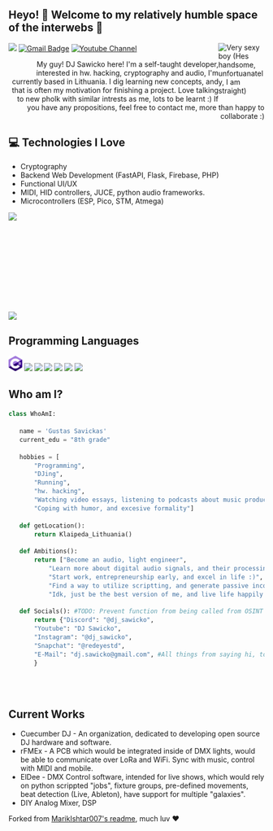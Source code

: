 ## Heyo! 👋 Welcome to my relatively humble space of the interwebs 🙂
<img style = "width: 18%;  align: right" src = 'https://github.com/the-red-eye-studio/the-red-eye-studio/assets/75716744/f573ee28-21de-4c64-9d37-665cf1500fbe' alt = 'Very sexy boy (Hes handsome, unfortuanately, I am straight)' align='right'/>




[![](https://komarev.com/ghpvc/?username=the-red-eye-studio)](https://github.com/the-red-eye-studio)
[![Gmail Badge](https://img.shields.io/badge/-dj.sawicko@gmail.com-c14438?style=flat-square&logo=Gmail&logoColor=white&link=mailto:dj.sawicko@gmail.com)](mailto:dj.sawicko@gmail.com) [![Youtube Channel](https://img.shields.io/badge/-DJ%20Sawicko-c14438?style=flat-square&logo=Youtube&link=https://www.youtube.com/channel/UCietjxpksncMdOUkycv5nqA)](https://www.youtube.com/channel/UCQ1THx3YgX6tuId3VbwTbbg)



<div style="text-align: right"> My guy! DJ Sawicko here! I'm a self-taught developer, interested in hw. hacking, cryptography and audio, I'm currently based in Lithuania. I dig learning new concepts, and that is often my motivation for finishing a project. Love talking to new pholk with similar intrests as me, lots to be learnt :) If you have any propositions, feel free to contact me, more than happy to collaborate :) </div>

## :computer: Technologies I Love
* Cryptography
* Backend Web Development (FastAPI, Flask, Firebase, PHP)
* Functional UI/UX
* MIDI, HID controllers, JUCE, python audio frameworks.
* Microcontrollers (ESP, Pico, STM, Atmega)

<p float="left">
  <img  style = "display: grid; grid-template-columns: 1fr 1fr 1fr; column-gap: 5px; height: 195px; width: auto;" src = "https://github-readme-stats.vercel.app/api/top-langs/?username=the-red-eye-studio&layout=compact&bg_color=ffffff00&text_color=666666">  
<img style = "display: grid; grid-template-columns: 1fr 1fr 1fr; column-gap: 5px;" src = "https://github-readme-stats.vercel.app/api?username=the-red-eye-studio&show_icons=true&bg_color=ffffff00&text_color=666666"> 
</p>



 


## Programming Languages 
<img src = 'https://github.com/the-red-eye-studio/the-red-eye-studio/blob/main/c--4.svg' height='30'/> <img src = 'https://github.com/MarikIshtar007/MarikIshtar007/blob/master/images/python2.png' height='30'/>   <img src = 'https://github.com/MarikIshtar007/MarikIshtar007/blob/master/images/html.svg' width='30'/> <img src = 'https://github.com/MarikIshtar007/MarikIshtar007/blob/master/images/js.svg' width='30'/> <img src = 'https://github.com/MarikIshtar007/MarikIshtar007/blob/master/images/php.svg' width='40'/>
 <img src = 'https://github.com/MarikIshtar007/MarikIshtar007/blob/master/images/sql.svg' width='30'/> <img src = 'https://www.cpark.in/wp-content/uploads/2021/04/arduino-4-569256.png' height='30'/>
 
 ## Who am I?
 ```python
class WhoAmI:

    name = 'Gustas Savickas'
    current_edu = "8th grade"

    hobbies = [
        "Programming",
        "DJing",
        "Running",
        "hw. hacking",
        "Watching video essays, listening to podcasts about music production",
        "Coping with humor, and excesive formality"]
	
    def getLocation():
	    return Klaipeda_Lithuania()
	
    def Ambitions():
	    return ["Become an audio, light engineer",
	        "Learn more about digital audio signals, and their processing",
	        "Start work, entrepreneurship early, and excel in life :)",
	        "Find a way to utilize scriptting, and generate passive income",
	        "Idk, just be the best version of me, and live life happily :)"]

    def Socials(): #TODO: Prevent function from being called from OSINT class
	    return {"Discord": "@dj_sawicko",
		"Youtube": "DJ Sawicko",
		"Instagram": "@dj_sawicko",
		"Snapchat": "@redeyestd",
		"E-Mail": "dj.sawicko@gmail.com", #All things from saying hi, to interviews, to asking to collab, to business inquiries :)
		}
		
   
	
 ```
 
## Current Works
 * Cuecumber DJ - An organization, dedicated to developing open source DJ hardware and software.
 * rFMEx - A PCB which would be integrated inside of DMX lights, would be able to communicate over LoRa and WiFi. Sync with music, control with MIDI and mobile.
 * ElDee - DMX Control software, intended for live shows, which would rely on python scrippted "jobs", fixture groups, pre-defined movements, beat detection (Live, Ableton), have support for multiple "galaxies".
 * DIY Analog Mixer, DSP


Forked from [MarikIshtar007's readme](https://github.com/MarikIshtar007/MarikIshtar007/blob/master/README.md), much luv ❤️
